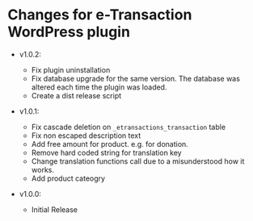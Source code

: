 # Changes for e-Transaction WordPress plugin

* v1.0.2:
    * Fix plugin uninstallation
    * Fix database upgrade for the same version. The database was altered each 
    time the plugin was loaded.
    * Create a dist release script
    
* v1.0.1:
    * Fix cascade deletion on `_etransactions_transaction` table
    * Fix non escaped description text
    * Add free amount for product. e.g. for donation.
    * Remove hard coded string for translation key
    * Change translation functions call due to a misunderstood how it works.
    * Add product cateogry
    
* v1.0.0: 
    * Initial Release
